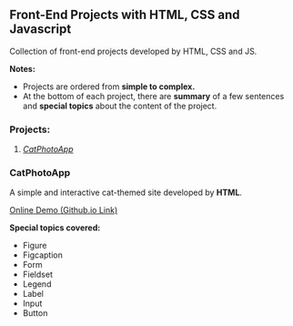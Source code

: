 <h2>Front-End Projects with HTML, CSS and Javascript</h2>

<p>Collection of front-end projects developed by HTML, CSS and JS.</p>

<strong>Notes:</strong>
<ul>
    <!-- Notes for collection -->
    <li>
        Projects are ordered from <b>simple to complex.</b>
    </li>
    <li>
        At the bottom of each project, there are <b>summary</b> of a few sentences and <b>special topics</b> about the content of the project.
    </li>
</ul>

<h3>Projects:</h3>
<ol>
    <!-- Project names -->
    <li>
    <a href="#CatPhotoApp"><i>CatPhotoApp</i></a>
    </li>
</ol>

<!-- Project Sections -->
<section>
<h3 id="CatPhotoApp">CatPhotoApp</h3>
    <p>A simple and interactive cat-themed site developed by <b>HTML</b>.</p>
    <p><a href="https://eraybek.github.io/front-end-projects" rel="nofollow">Online Demo (Github.io Link)</a></p>
    <p><strong>Special topics covered:</strong></p>
<ul>
<!-- Special topics -->
    <li>
        Figure
    </li>
    <li>
        Figcaption
    </li>
    <li>
        Form
    </li>
    <li>
        Fieldset
    </li>
    <li>
        Legend
    </li>
    <li>
        Label
    </li>
    <li>
        Input
    </li>
    <li>
        Button
    </li>
</ul>
</section>
<br>

